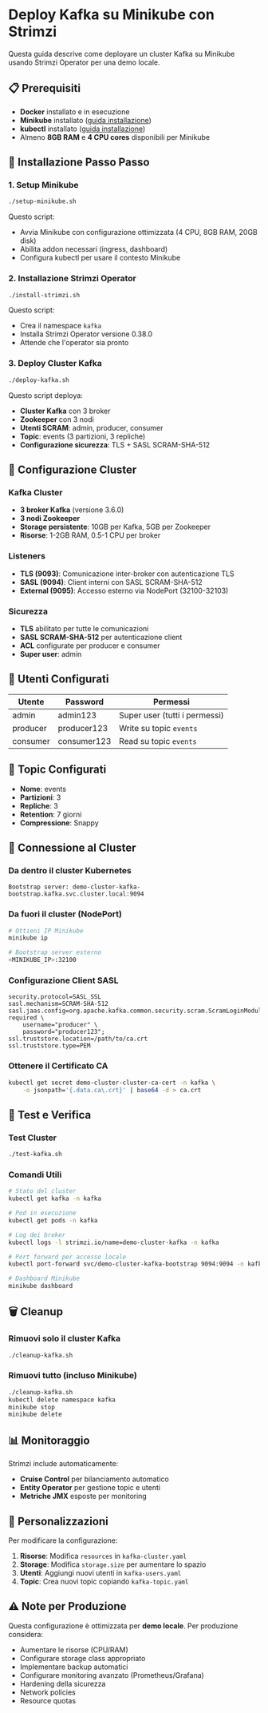 # Deploy Kafka su Minikube con Strimzi

Questa guida descrive come deployare un cluster Kafka su Minikube usando Strimzi Operator per una demo locale.

## 📋 Prerequisiti

- **Docker** installato e in esecuzione
- **Minikube** installato ([guida installazione](https://minikube.sigs.k8s.io/docs/start/))
- **kubectl** installato ([guida installazione](https://kubernetes.io/docs/tasks/tools/))
- Almeno **8GB RAM** e **4 CPU cores** disponibili per Minikube

## 🚀 Installazione Passo Passo

### 1. Setup Minikube

```bash
./setup-minikube.sh
```

Questo script:
- Avvia Minikube con configurazione ottimizzata (4 CPU, 8GB RAM, 20GB disk)
- Abilita addon necessari (ingress, dashboard)
- Configura kubectl per usare il contesto Minikube

### 2. Installazione Strimzi Operator

```bash
./install-strimzi.sh
```

Questo script:
- Crea il namespace `kafka`
- Installa Strimzi Operator versione 0.38.0
- Attende che l'operator sia pronto

### 3. Deploy Cluster Kafka

```bash
./deploy-kafka.sh
```

Questo script deploya:
- **Cluster Kafka** con 3 broker
- **Zookeeper** con 3 nodi
- **Utenti SCRAM**: admin, producer, consumer
- **Topic**: events (3 partizioni, 3 repliche)
- **Configurazione sicurezza**: TLS + SASL SCRAM-SHA-512

## 🔧 Configurazione Cluster

### Kafka Cluster
- **3 broker Kafka** (versione 3.6.0)
- **3 nodi Zookeeper**
- **Storage persistente**: 10GB per Kafka, 5GB per Zookeeper
- **Risorse**: 1-2GB RAM, 0.5-1 CPU per broker

### Listeners
- **TLS (9093)**: Comunicazione inter-broker con autenticazione TLS
- **SASL (9094)**: Client interni con SASL SCRAM-SHA-512
- **External (9095)**: Accesso esterno via NodePort (32100-32103)

### Sicurezza
- **TLS** abilitato per tutte le comunicazioni
- **SASL SCRAM-SHA-512** per autenticazione client
- **ACL** configurate per producer e consumer
- **Super user**: admin

## 👥 Utenti Configurati

| Utente   | Password     | Permessi                    |
|----------|-------------|----------------------------|
| admin    | admin123    | Super user (tutti i permessi) |
| producer | producer123 | Write su topic `events`    |
| consumer | consumer123 | Read su topic `events`     |

## 📝 Topic Configurati

- **Nome**: events
- **Partizioni**: 3
- **Repliche**: 3
- **Retention**: 7 giorni
- **Compressione**: Snappy

## 🔗 Connessione al Cluster

### Da dentro il cluster Kubernetes
```
Bootstrap server: demo-cluster-kafka-bootstrap.kafka.svc.cluster.local:9094
```

### Da fuori il cluster (NodePort)
```bash
# Ottieni IP Minikube
minikube ip

# Bootstrap server esterno
<MINIKUBE_IP>:32100
```

### Configurazione Client SASL

```properties
security.protocol=SASL_SSL
sasl.mechanism=SCRAM-SHA-512
sasl.jaas.config=org.apache.kafka.common.security.scram.ScramLoginModule required \
    username="producer" \
    password="producer123";
ssl.truststore.location=/path/to/ca.crt
ssl.truststore.type=PEM
```

### Ottenere il Certificato CA

```bash
kubectl get secret demo-cluster-cluster-ca-cert -n kafka \
    -o jsonpath='{.data.ca\.crt}' | base64 -d > ca.crt
```

## 🧪 Test e Verifica

### Test Cluster
```bash
./test-kafka.sh
```

### Comandi Utili

```bash
# Stato del cluster
kubectl get kafka -n kafka

# Pod in esecuzione
kubectl get pods -n kafka

# Log dei broker
kubectl logs -l strimzi.io/name=demo-cluster-kafka -n kafka

# Port forward per accesso locale
kubectl port-forward svc/demo-cluster-kafka-bootstrap 9094:9094 -n kafka

# Dashboard Minikube
minikube dashboard
```

## 🗑️ Cleanup

### Rimuovi solo il cluster Kafka
```bash
./cleanup-kafka.sh
```

### Rimuovi tutto (incluso Minikube)
```bash
./cleanup-kafka.sh
kubectl delete namespace kafka
minikube stop
minikube delete
```

## 📊 Monitoraggio

Strimzi include automaticamente:
- **Cruise Control** per bilanciamento automatico
- **Entity Operator** per gestione topic e utenti
- **Metriche JMX** esposte per monitoring

## 🔧 Personalizzazioni

Per modificare la configurazione:

1. **Risorse**: Modifica `resources` in `kafka-cluster.yaml`
2. **Storage**: Modifica `storage.size` per aumentare lo spazio
3. **Utenti**: Aggiungi nuovi utenti in `kafka-users.yaml`
4. **Topic**: Crea nuovi topic copiando `kafka-topic.yaml`

## ⚠️ Note per Produzione

Questa configurazione è ottimizzata per **demo locale**. Per produzione considera:

- Aumentare le risorse (CPU/RAM)
- Configurare storage class appropriato
- Implementare backup automatici
- Configurare monitoring avanzato (Prometheus/Grafana)
- Hardening della sicurezza
- Network policies
- Resource quotas